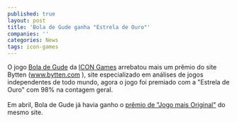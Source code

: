 ```yaml
---
published: true
layout: post
title: 'Bola de Gude ganha "Estrela de Ouro"'
companies: ''
categories: News
tags: icon-games
---
```

O jogo <a href="{{ site.baseurl }}/index.php?p=c&amp;id=163">Bola de Gude</a>
 da <a href="{{ site.baseurl }}/index.php?p=cl&amp;t=19&amp;idd=34">ICON Games</a>
 arrebatou mais um pr&ecirc;mio do site Bytten (<a href="http://www.bytten.com" target="_blank">www.bytten.com</a>
), site especializado em an&aacute;lises de jogos independentes de todo mundo, agora o jogo foi premiado com a &quot;Estrela de Ouro&quot; com 98% na contagem geral.<br /><br />Em abril, Bola de Gude j&aacute; havia ganho o <a href="{{ site.baseurl }}/index.php?p=c&amp;id=362">pr&ecirc;mio de &quot;Jogo mais Original&quot;</a>
 do mesmo site.
